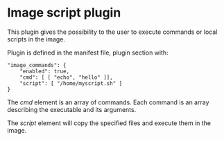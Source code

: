 # Image script plugin

This plugin gives the possibility to the user to execute commands or local scripts in the image.

Plugin is defined in the manifest file, plugin section with:

    "image_commands": {
        "enabled": true,
        "cmd": [ [ "echo", "hello" ]],
        "script": [ "/home/myscript.sh" ]
    }

The *cmd* element is an array of commands. Each command is an array describing
the executable and its arguments.

The *script* element will copy the specified files and execute them in the image.
